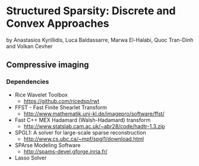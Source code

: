 # Structured Sparsity: Discrete and Convex Approachesby Anastasios Kyrillidis, Luca Baldassarre, Marwa El-Halabi, Quoc Tran-Dinh and Volkan Cevher

## Compressive imaging

### Dependencies
- Rice Wavelet Toolbox
	- https://github.com/ricedsp/rwt
- FFST - Fast Finite Shearlet Transform 
	- http://www.mathematik.uni-kl.de/imagepro/software/ffst/
- Fast C++ MEX Hadamard (Walsh-Hadamard) transform
	- http://www.statslab.cam.ac.uk/~abr28/code/hadtr-1.3.zip
- SPGL1: A solver for large-scale sparse reconstruction
	- http://www.cs.ubc.ca/~mpf/spgl1/download.html
- SPArse Modeling Software
	- http://spams-devel.gforge.inria.fr/
- Lasso Solver